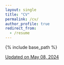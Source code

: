 ```yaml
---
layout: single
title: "CV"
permalink: /cv/
author_profile: true
redirect_from:
  - /resume
---
```


{% include base_path %}

[Updated on May 08, 2024](https://chenhbo.github.io/files/cv.pdf)
